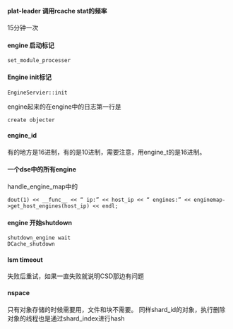 #### plat-leader 调用rcache stat的频率
15分钟一次


#### engine 启动标记
```
set_module_processer
```

#### Engine init标记
```
EngineServier::init
```
engine起来的在engine中的日志第一行是
```
create objecter
```

#### engine_id 
有的地方是16进制，有的是10进制，需要注意，用engine_t的是16进制。

#### 一个dse中的所有engine
handle_engine_map中的
```
dout(1) << __func__ << “ ip:” << host_ip << “ engines:” << enginemap->get_host_engines(host_ip) << endl;
```

#### engine 开始shutdown
```
shutdown_engine wait
DCache_shutdown
```

#### lsm timeout 
失败后重试，如果一直失败就说明CSD那边有问题

#### nspace
只有对象存储的时候需要用，文件和块不需要。
同样shard_id的对象，执行删除对象的线程也是通过shard_index进行hash
